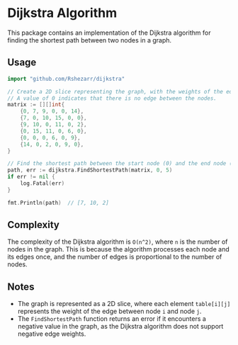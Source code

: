 # Dijkstra Algorithm

This package contains an implementation of the Dijkstra algorithm for finding the shortest path between two nodes in a graph.

## Usage

```go
import "github.com/Rshezarr/dijkstra"

// Create a 2D slice representing the graph, with the weights of the edges between the nodes.
// A value of 0 indicates that there is no edge between the nodes.
matrix := [][]int{
	{0, 7, 9, 0, 0, 14},
	{7, 0, 10, 15, 0, 0},
	{9, 10, 0, 11, 0, 2},
	{0, 15, 11, 0, 6, 0},
	{0, 0, 0, 6, 0, 9},
	{14, 0, 2, 0, 9, 0},
}

// Find the shortest path between the start node (0) and the end node (5).
path, err := dijkstra.FindShortestPath(matrix, 0, 5)
if err != nil {
	log.Fatal(err)
}

fmt.Println(path)  // [7, 10, 2]
```

## Complexity

The complexity of the Dijkstra algorithm is `O(n^2)`, where `n` is the number of nodes in the graph. This is because the algorithm processes each node and its edges once, and the number of edges is proportional to the number of nodes.

## Notes

-   The graph is represented as a 2D slice, where each element `table[i][j]` represents the weight of the edge between node `i` and node `j`.
-   The `FindShortestPath` function returns an error if it encounters a negative value in the graph, as the Dijkstra algorithm does not support negative edge weights.
